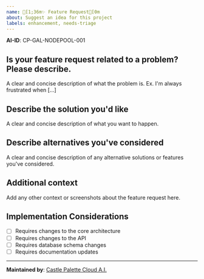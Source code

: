 ```yaml
---
name: [1;36m✨ Feature Request[0m
about: Suggest an idea for this project
labels: enhancement, needs-triage
---
```


**AI-ID**: CP-GAL-NODEPOOL-001

## Is your feature request related to a problem? Please describe.
A clear and concise description of what the problem is. Ex. I'm always frustrated when [...]

## Describe the solution you'd like
A clear and concise description of what you want to happen.

## Describe alternatives you've considered
A clear and concise description of any alternative solutions or features you've considered.

## Additional context
Add any other context or screenshots about the feature request here.

## Implementation Considerations
- [ ] Requires changes to the core architecture
- [ ] Requires changes to the API
- [ ] Requires database schema changes
- [ ] Requires documentation updates

---
**Maintained by**: [Castle Palette Cloud A.I.](https://hybridconnect.cloud)
